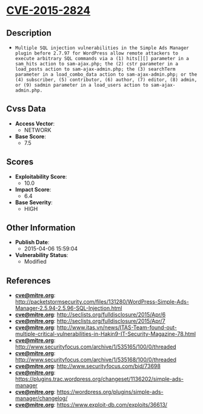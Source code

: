 
# [CVE-2015-2824](https://cve.mitre.org/cgi-bin/cvename.cgi?name=CVE-2015-2824)

## Description

- `Multiple SQL injection vulnerabilities in the Simple Ads Manager plugin before 2.7.97 for WordPress allow remote attackers to execute arbitrary SQL commands via a (1) hits[][] parameter in a sam_hits action to sam-ajax.php; the (2) cstr parameter in a load_posts action to sam-ajax-admin.php; the (3) searchTerm parameter in a load_combo_data action to sam-ajax-admin.php; or the (4) subscriber, (5) contributor, (6) author, (7) editor, (8) admin, or (9) sadmin parameter in a load_users action to sam-ajax-admin.php.`

## Cvss Data

- **Access Vector**:
  - NETWORK
- **Base Score**:
  - 7.5

## Scores

- **Exploitability Score**:
  - 10.0
- **Impact Score**:
  - 6.4
- **Base Severity**:
  - HIGH

## Other Information

- **Publish Date**:
  - 2015-04-06 15:59:04
- **Vulnerability Status**:
  - Modified

## References

- **cve@mitre.org**: http://packetstormsecurity.com/files/131280/WordPress-Simple-Ads-Manager-2.5.94-2.5.96-SQL-Injection.html
- **cve@mitre.org**: http://seclists.org/fulldisclosure/2015/Apr/6
- **cve@mitre.org**: http://seclists.org/fulldisclosure/2015/Apr/7
- **cve@mitre.org**: http://www.itas.vn/news/ITAS-Team-found-out-multiple-critical-vulnerabilities-in-Hakin9-IT-Security-Magazine-78.html
- **cve@mitre.org**: http://www.securityfocus.com/archive/1/535165/100/0/threaded
- **cve@mitre.org**: http://www.securityfocus.com/archive/1/535168/100/0/threaded
- **cve@mitre.org**: http://www.securityfocus.com/bid/73698
- **cve@mitre.org**: https://plugins.trac.wordpress.org/changeset/1136202/simple-ads-manager
- **cve@mitre.org**: https://wordpress.org/plugins/simple-ads-manager/changelog/
- **cve@mitre.org**: https://www.exploit-db.com/exploits/36613/
